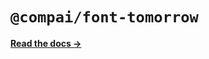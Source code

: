 # `@compai/font-tomorrow`

[**Read the docs &rarr;**](https://components.ai/docs/typefaces/tomorrow)
